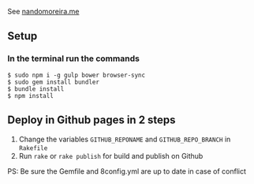 See [nandomoreira.me](http://nandomoreira.me/nandomoreira-jekyll-theme/)

## Setup

### In the terminal run the commands

```
$ sudo npm i -g gulp bower browser-sync
$ sudo gem install bundler
$ bundle install
$ npm install
```

## Deploy in Github pages in 2 steps

1. Change the variables `GITHUB_REPONAME` and `GITHUB_REPO_BRANCH` in `Rakefile`
2. Run `rake` or `rake publish` for build and publish on Github


PS: Be sure the Gemfile and 8config.yml are up to date in case of conflict